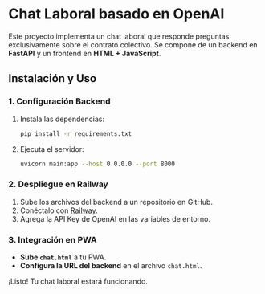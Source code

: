 # Chat Laboral basado en OpenAI

Este proyecto implementa un chat laboral que responde preguntas exclusivamente sobre el contrato colectivo. Se compone de un backend en **FastAPI** y un frontend en **HTML + JavaScript**.

## Instalación y Uso

### 1. Configuración Backend
1. Instala las dependencias:
   ```sh
   pip install -r requirements.txt
   ```
2. Ejecuta el servidor:
   ```sh
   uvicorn main:app --host 0.0.0.0 --port 8000
   ```

### 2. Despliegue en Railway
1. Sube los archivos del backend a un repositorio en GitHub.
2. Conéctalo con [Railway](https://railway.app/).
3. Agrega la API Key de OpenAI en las variables de entorno.

### 3. Integración en PWA
- **Sube `chat.html`** a tu PWA.
- **Configura la URL del backend** en el archivo `chat.html`.

¡Listo! Tu chat laboral estará funcionando.
